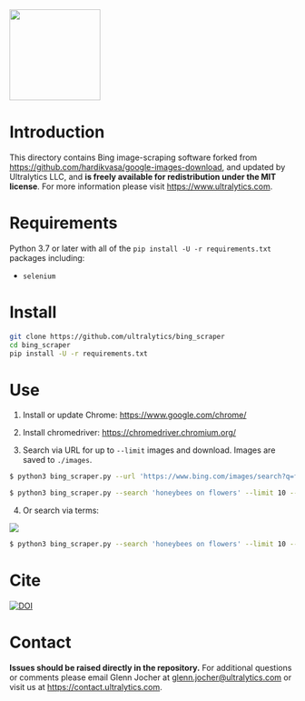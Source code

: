  <img src="https://storage.googleapis.com/ultralytics/logo/logoname1000.png" width="160">

# Introduction

This directory contains Bing image-scraping software forked from https://github.com/hardikvasa/google-images-download, and updated by Ultralytics LLC, and **is freely available for redistribution under the MIT license**. For more information please visit https://www.ultralytics.com.

# Requirements

Python 3.7 or later with all of the `pip install -U -r requirements.txt` packages including:
- `selenium`

# Install
```bash
git clone https://github.com/ultralytics/bing_scraper
cd bing_scraper
pip install -U -r requirements.txt
```

# Use

1. Install or update Chrome: https://www.google.com/chrome/

2. Install chromedriver: https://chromedriver.chromium.org/

3. Search via URL for up to `--limit` images and download. Images are saved to `./images`.

```bash
$ python3 bing_scraper.py --url 'https://www.bing.com/images/search?q=flowers' --limit 10 --chromedriver /Users/glennjocher/Downloads/chromedriver

$ python3 bing_scraper.py --search 'honeybees on flowers' --limit 10 --chromedriver /Users/glennjocher/Downloads/chromedriver
```

4. Or search via terms:
<img src="https://user-images.githubusercontent.com/26833433/75074332-4792c600-54b0-11ea-8c98-22acf58ba8e7.jpg" width="">

```bash
$ python3 bing_scraper.py --search 'honeybees on flowers' --limit 10 --chromedriver /Users/glennjocher/Downloads/chromedriver
```

# Cite

[![DOI](https://zenodo.org/badge/242235660.svg)](https://zenodo.org/badge/latestdoi/242235660)

# Contact

**Issues should be raised directly in the repository.** For additional questions or comments please email Glenn Jocher at glenn.jocher@ultralytics.com or visit us at https://contact.ultralytics.com.
